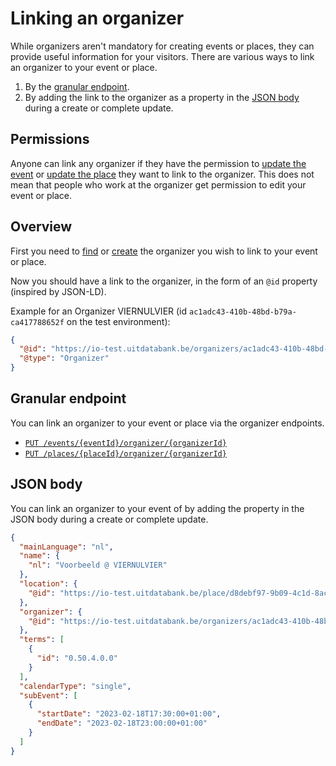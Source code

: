 # Linking an organizer

While organizers aren't mandatory for creating events or places, they can provide useful information for your visitors.
There are various ways to link an organizer to your event or place.

1. By the [granular endpoint](#granular-endpoint).
2. By adding the link to the organizer as a property in the [JSON body](#json-body) during a create or complete update.

## Permissions

Anyone can link any organizer if they have the permission to [update the event](../events/update.md) or [update the place](../places/update.md) they want to link to the organizer. This does not mean that people who work at the organizer get permission to edit your event or place.

## Overview

First you need to [find](./finding-and-reusing-organizers.md) or [create](./create.md) the organizer you wish to link to your event or place.

Now you should have a link to the organizer, in the form of an `@id` property (inspired by JSON-LD).

Example for an Organizer VIERNULVIER (id `ac1adc43-410b-48bd-b79a-ca417788652f` on the test environment):

```json
{
  "@id": "https://io-test.uitdatabank.be/organizers/ac1adc43-410b-48bd-b79a-ca417788652f",
  "@type": "Organizer"
}
```

## Granular endpoint

You can link an organizer to your event or place via the organizer endpoints.

* [`PUT /events/{eventId}/organizer/{organizerId}`](/reference/entry.json/paths/~1events~1{eventId}~1organizer~1{organizerId}/put)
* [`PUT /places/{placeId}/organizer/{organizerId}`](/reference/entry.json/paths/~1places~1{placeId}~1organizer~1{organizerId}/put)

## JSON body

You can link an organizer to your event of by adding the property in the JSON body during a create or complete update.

```json
{
  "mainLanguage": "nl",
  "name": {
    "nl": "Voorbeeld @ VIERNULVIER"
  },
  "location": {
    "@id": "https://io-test.uitdatabank.be/place/d8debf97-9b09-4c1d-8ac0-c3e32650a001"
  },
  "organizer": {
    "@id": "https://io-test.uitdatabank.be/organizers/ac1adc43-410b-48bd-b79a-ca417788652f",
  },
  "terms": [
    {
      "id": "0.50.4.0.0"
    }
  ],
  "calendarType": "single",
  "subEvent": [
    {
      "startDate": "2023-02-18T17:30:00+01:00",
      "endDate": "2023-02-18T23:00:00+01:00"
    }
  ]
}
```
